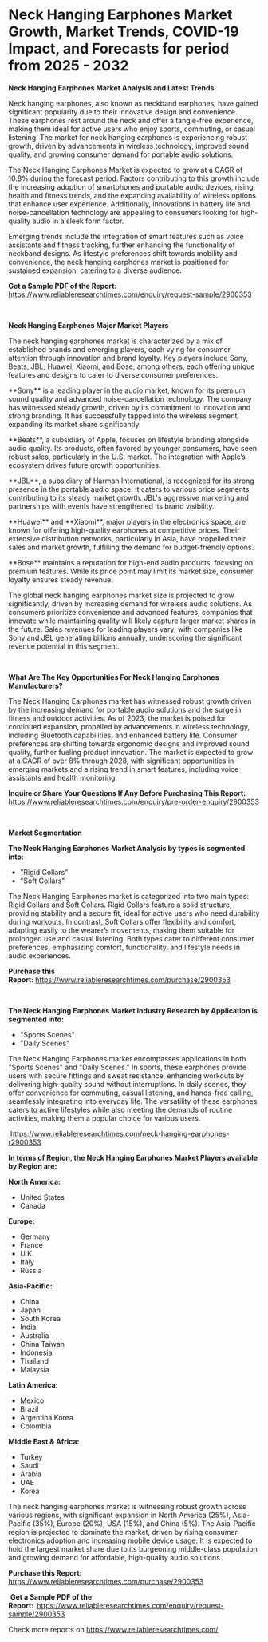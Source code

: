 <p><h1>Neck Hanging Earphones Market Growth, Market Trends, COVID-19 Impact, and Forecasts for period from 2025 - 2032</h1></p><p><strong>Neck Hanging Earphones Market Analysis and Latest Trends</strong></p>
<p><p>Neck hanging earphones, also known as neckband earphones, have gained significant popularity due to their innovative design and convenience. These earphones rest around the neck and offer a tangle-free experience, making them ideal for active users who enjoy sports, commuting, or casual listening. The market for neck hanging earphones is experiencing robust growth, driven by advancements in wireless technology, improved sound quality, and growing consumer demand for portable audio solutions. </p><p>The Neck Hanging Earphones Market is expected to grow at a CAGR of 10.8% during the forecast period. Factors contributing to this growth include the increasing adoption of smartphones and portable audio devices, rising health and fitness trends, and the expanding availability of wireless options that enhance user experience. Additionally, innovations in battery life and noise-cancellation technology are appealing to consumers looking for high-quality audio in a sleek form factor. </p><p>Emerging trends include the integration of smart features such as voice assistants and fitness tracking, further enhancing the functionality of neckband designs. As lifestyle preferences shift towards mobility and convenience, the neck hanging earphones market is positioned for sustained expansion, catering to a diverse audience.</p></p>
<p><strong>Get a Sample PDF of the Report:&nbsp;</strong> <a href="https://www.reliableresearchtimes.com/enquiry/request-sample/2900353?utm_campaign=3016&utm_medium=2&utm_source=Github&utm_content=ia&utm_term=16032025&utm_id=neck-hanging-earphones">https://www.reliableresearchtimes.com/enquiry/request-sample/2900353</a></p>
<p>&nbsp;</p>
<p><strong>Neck Hanging Earphones Major Market Players</strong></p>
<p><p>The neck hanging earphones market is characterized by a mix of established brands and emerging players, each vying for consumer attention through innovation and brand loyalty. Key players include Sony, Beats, JBL, Huawei, Xiaomi, and Bose, among others, each offering unique features and designs to cater to diverse consumer preferences.</p><p>**Sony** is a leading player in the audio market, known for its premium sound quality and advanced noise-cancellation technology. The company has witnessed steady growth, driven by its commitment to innovation and strong branding. It has successfully tapped into the wireless segment, expanding its market share significantly.</p><p>**Beats**, a subsidiary of Apple, focuses on lifestyle branding alongside audio quality. Its products, often favored by younger consumers, have seen robust sales, particularly in the U.S. market. The integration with Apple’s ecosystem drives future growth opportunities.</p><p>**JBL**, a subsidiary of Harman International, is recognized for its strong presence in the portable audio space. It caters to various price segments, contributing to its steady market growth. JBL's aggressive marketing and partnerships with events have strengthened its brand visibility.</p><p>**Huawei** and **Xiaomi**, major players in the electronics space, are known for offering high-quality earphones at competitive prices. Their extensive distribution networks, particularly in Asia, have propelled their sales and market growth, fulfilling the demand for budget-friendly options.</p><p>**Bose** maintains a reputation for high-end audio products, focusing on premium features. While its price point may limit its market size, consumer loyalty ensures steady revenue.</p><p>The global neck hanging earphones market size is projected to grow significantly, driven by increasing demand for wireless audio solutions. As consumers prioritize convenience and advanced features, companies that innovate while maintaining quality will likely capture larger market shares in the future. Sales revenues for leading players vary, with companies like Sony and JBL generating billions annually, underscoring the significant revenue potential in this segment.</p></p>
<p>&nbsp;</p>
<p><strong>What Are The Key Opportunities For Neck Hanging Earphones Manufacturers?</strong></p>
<p><p>The Neck Hanging Earphones market has witnessed robust growth driven by the increasing demand for portable audio solutions and the surge in fitness and outdoor activities. As of 2023, the market is poised for continued expansion, propelled by advancements in wireless technology, including Bluetooth capabilities, and enhanced battery life. Consumer preferences are shifting towards ergonomic designs and improved sound quality, further fueling product innovation. The market is expected to grow at a CAGR of over 8% through 2028, with significant opportunities in emerging markets and a rising trend in smart features, including voice assistants and health monitoring.</p></p>
<p><strong>Inquire or Share Your Questions If Any Before Purchasing This Report:</strong> <a href="https://www.reliableresearchtimes.com/enquiry/pre-order-enquiry/2900353?utm_campaign=3016&utm_medium=2&utm_source=Github&utm_content=ia&utm_term=16032025&utm_id=neck-hanging-earphones">https://www.reliableresearchtimes.com/enquiry/pre-order-enquiry/2900353</a></p>
<p>&nbsp;</p>
<p><strong>Market Segmentation</strong></p>
<p><strong>The Neck Hanging Earphones Market Analysis by types is segmented into:</strong></p>
<p><ul><li>"Rigid Collars"</li><li>"Soft Collars"</li></ul></p>
<p><p>The Neck Hanging Earphones market is categorized into two main types: Rigid Collars and Soft Collars. Rigid Collars feature a solid structure, providing stability and a secure fit, ideal for active users who need durability during workouts. In contrast, Soft Collars offer flexibility and comfort, adapting easily to the wearer’s movements, making them suitable for prolonged use and casual listening. Both types cater to different consumer preferences, emphasizing comfort, functionality, and lifestyle needs in audio experiences.</p></p>
<p><strong>Purchase this Report:&nbsp;</strong><a href="https://www.reliableresearchtimes.com/purchase/2900353?utm_campaign=3016&utm_medium=2&utm_source=Github&utm_content=ia&utm_term=16032025&utm_id=neck-hanging-earphones">https://www.reliableresearchtimes.com/purchase/2900353</a></p>
<p>&nbsp;</p>
<p><strong>The Neck Hanging Earphones Market Industry Research by Application is segmented into:</strong></p>
<p><ul><li>"Sports Scenes"</li><li>"Daily Scenes"</li></ul></p>
<p><p>The Neck Hanging Earphones market encompasses applications in both "Sports Scenes" and "Daily Scenes." In sports, these earphones provide users with secure fittings and sweat resistance, enhancing workouts by delivering high-quality sound without interruptions. In daily scenes, they offer convenience for commuting, casual listening, and hands-free calling, seamlessly integrating into everyday life. The versatility of these earphones caters to active lifestyles while also meeting the demands of routine activities, making them a popular choice for various users.</p></p>
<p><a href="https://www.reliableresearchtimes.com/neck-hanging-earphones-r2900353?utm_campaign=3016&utm_medium=2&utm_source=Github&utm_content=ia&utm_term=16032025&utm_id=neck-hanging-earphones">&nbsp;https://www.reliableresearchtimes.com/neck-hanging-earphones-r2900353</a></p>
<p><strong>In terms of Region, the Neck Hanging Earphones Market Players available by Region are:</strong></p>
<p>
    <p> <strong> North America: </strong>
        <ul>
            <li>United States</li>
            <li>Canada</li>
        </ul>
        </p> 
    <p> <strong> Europe: </strong>
        <ul>
            <li>Germany</li>
            <li>France</li>
            <li>U.K.</li>
            <li>Italy</li>
            <li>Russia</li>
        </ul>
        </p> 
    <p> <strong> Asia-Pacific: </strong>
        <ul>
            <li>China</li>
            <li>Japan</li>
            <li>South Korea</li>
            <li>India</li>
            <li>Australia</li>
            <li>China Taiwan</li>
            <li>Indonesia</li>
            <li>Thailand</li>
            <li>Malaysia</li>
        </ul>
        </p> 
    <p> <strong> Latin America: </strong>
        <ul>
            <li>Mexico</li>
            <li>Brazil</li>
            <li>Argentina Korea</li>
            <li>Colombia</li>
        </ul>
        </p> 
    <p> <strong> Middle East & Africa: </strong>
        <ul>
            <li>Turkey</li>
            <li>Saudi</li>
            <li>Arabia</li>
            <li>UAE</li>
            <li>Korea</li>
        </ul>
    </p>
    </p>
<p><p>The neck hanging earphones market is witnessing robust growth across various regions, with significant expansion in North America (25%), Asia-Pacific (35%), Europe (20%), USA (15%), and China (5%). The Asia-Pacific region is projected to dominate the market, driven by rising consumer electronics adoption and increasing mobile device usage. It is expected to hold the largest market share due to its burgeoning middle-class population and growing demand for affordable, high-quality audio solutions.</p></p>
<p><strong>Purchase this Report: </strong><a href="https://www.reliableresearchtimes.com/purchase/2900353?utm_campaign=3016&utm_medium=2&utm_source=Github&utm_content=ia&utm_term=16032025&utm_id=neck-hanging-earphones">https://www.reliableresearchtimes.com/purchase/2900353</a></p>
<p>&nbsp;<strong>Get a Sample PDF of the Report:&nbsp;&nbsp;</strong><a href="https://www.reliableresearchtimes.com/enquiry/request-sample/2900353?utm_campaign=3016&utm_medium=2&utm_source=Github&utm_content=ia&utm_term=16032025&utm_id=neck-hanging-earphones">https://www.reliableresearchtimes.com/enquiry/request-sample/2900353</a></p>
<p><strong></strong></p>
<p>Check more reports on <a href="https://www.reliableresearchtimes.com/?utm_campaign=3016&utm_medium=2&utm_source=Github&utm_content=ia&utm_term=16032025&utm_id=neck-hanging-earphones">https://www.reliableresearchtimes.com/</a></p>